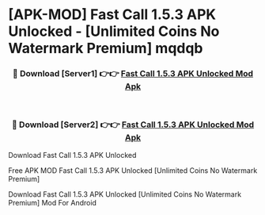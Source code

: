 # [APK-MOD] Fast Call 1.5.3 APK Unlocked - [Unlimited Coins No Watermark Premium] mqdqb



<div align="center">
<h3>🔴 Download [Server1] 👉👉 <a href="https://momento.my/?title=Fast_Call_1.5.3_APK_Unlocked">Fast Call 1.5.3 APK Unlocked Mod Apk</a></h3><br>

<h3>🔴 Download [Server2] 👉👉 <a href="https://momento.my/?title=Fast_Call_1.5.3_APK_Unlocked">Fast Call 1.5.3 APK Unlocked Mod Apk</a></h3>
</div>



Download Fast Call 1.5.3 APK Unlocked 

Free APK MOD Fast Call 1.5.3 APK Unlocked [Unlimited Coins No Watermark Premium]

Download Fast Call 1.5.3 APK Unlocked [Unlimited Coins No Watermark Premium] Mod For Android
